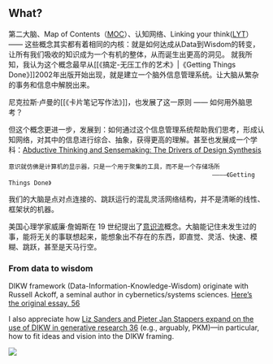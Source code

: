 ## What?
第二大脑、Map of Contents（[MOC](https://medium.com/pm%E7%9A%84%E7%94%9F%E7%94%A2%E5%8A%9B%E5%B7%A5%E5%85%B7%E7%AE%B1/%E6%95%B8%E4%BD%8D%E7%AD%86%E8%A8%98%E5%A4%AA%E5%A4%9A%E5%BE%88%E5%87%8C%E4%BA%82%E6%80%8E%E9%BA%BC%E8%BE%A6-451a6cb4ab17)）、认知网络、Linking your think([LYT](https://www.linkingyourthinking.com/download-lyt-kit)）—— 这些概念其实都有着相同的内核：就是如何达成从Data到Wisdom的转变，让所有我们吸收的知识成为一个有机的整体，从而诞生出更高的洞见。
就我所知，我认为这个概念最早从[[《搞定-无压工作的艺术》|《Getting Things Done》]]2002年出版开始出现，就是建立一个脑外信息管理系统。让大脑从繁杂的事务和信息中解脱出来。

尼克拉斯·卢曼的[[《卡片笔记写作法》]]，也发展了这一原则 —— 如何用外脑思考？

但这个概念更进一步，发展到：如何通过这个信息管理系统帮助我们思考，形成认知网络，对其中的信息进行综合、抽象，获得更高的理解。甚至也发展成一个学科：[Abductive Thinking and Sensemaking: The Drivers of Design Synthesis](https://www.jonkolko.com/writingAbductiveThinking.php)

	意识就仿佛是计算机的显示器，只是一个用于聚集的工具，而不是一个存储场所
															————《Getting Things Done》

我们的大脑是点对点连接的、跳跃运行的混乱灵活网络结构，并不是清晰的线性、框架状的机器。

美国心理学家威廉·詹姆斯在 19 世纪提出了[意识流](https://entergnblink.in/%E6%84%8F%E8%AF%86%E6%B5%81)概念。大脑能记住未发生过的事，能将无关的事联想起来，能想象出不存在的东西，即直觉、灵活、快速、模糊、跳跃，甚至是天马行空。

### From data to wisdom
DIKW framework (Data-Information-Knowledge-Wisdom) originate with Russell Ackoff, a seminal author in cybernetics/systems sciences. [Here’s the original essay. 56](http://faculty.ung.edu/kmelton/Documents/DataWisdom.pdf)

I also appreciate how [Liz Sanders and Pieter Jan Stappers expand on the use of DIKW in generative research 36](https://current.ecuad.ca/the-fabric-of-design-wisdom) (e.g., arguably, PKM)—in particular, how to fit ideas and vision into the DIKW framing.

[![](https://forum.obsidian.md/uploads/default/original/2X/e/eb6fc396f10129e836a95b9ee549b506430830a3.jpeg)
](https://forum.obsidian.md/uploads/default/original/2X/e/eb6fc396f10129e836a95b9ee549b506430830a3.jpeg)